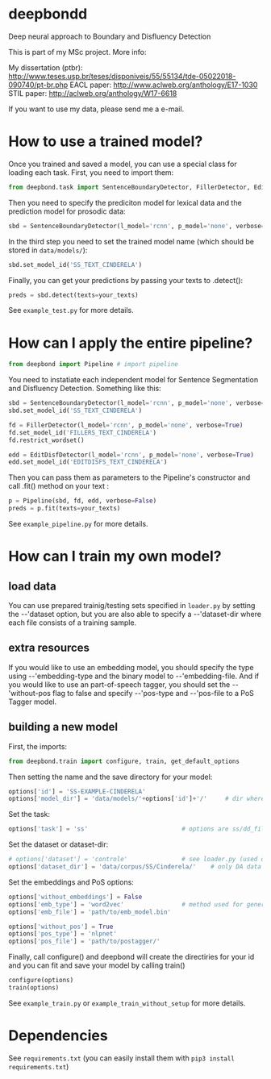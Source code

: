 # deepbondd
Deep neural approach to Boundary and Disfluency Detection

This is part of my MSc project. More info:

My dissertation (ptbr): http://www.teses.usp.br/teses/disponiveis/55/55134/tde-05022018-090740/pt-br.php
EACL paper: http://www.aclweb.org/anthology/E17-1030
STIL paper: http://aclweb.org/anthology/W17-6618

If you want to use my data, please send me a e-mail.



# How to use a trained model?

Once you trained and saved a model, you can use a special class for loading each task. First, you need to import them:

```python
from deepbond.task import SentenceBoundaryDetector, FillerDetector, EditDisfDetector
```

Then you need to specify the prediciton model for lexical data and the prediction model for prosodic data:

```python
sbd = SentenceBoundaryDetector(l_model='rcnn', p_model='none', verbose=True)
```

In the third step you need to set the trained model name (which should be stored in `data/models/`):
```python
sbd.set_model_id('SS_TEXT_CINDERELA')
```

Finally, you can get your predictions by passing your texts to .detect():
```python
preds = sbd.detect(texts=your_texts)
```

See `example_test.py` for more details.


# How can I apply the entire pipeline?

```python
from deepbond import Pipeline # import pipeline
```

You need to instatiate each independent model for Sentence Segmentation and Disfluency Detection. Something like this:
```python
sbd = SentenceBoundaryDetector(l_model='rcnn', p_model='none', verbose=True)
sbd.set_model_id('SS_TEXT_CINDERELA')

fd = FillerDetector(l_model='rcnn', p_model='none', verbose=True)
fd.set_model_id('FILLERS_TEXT_CINDERELA')
fd.restrict_wordset()

edd = EditDisfDetector(l_model='rcnn', p_model='none', verbose=True)
edd.set_model_id('EDITDISFS_TEXT_CINDERELA')
```

Then you can pass them as parameters to the Pipeline's constructor and call .fit() method on your text :
```python
p = Pipeline(sbd, fd, edd, verbose=False)
preds = p.fit(texts=your_texts)
```

See `example_pipeline.py` for more details. 



# How can I train my own model?

## load data

You can use prepared trainig/testing sets specified in `loader.py` by setting the --'dataset option, but you are also able to specify a --'dataset-dir where each file consists of a training sample.

## extra resources

If you would like to use an embedding model, you should specify the type using --'embedding-type and the binary model to --'embedding-file. And if you would like to use an part-of-speech tagger, you should set the --'without-pos flag to false and specify --'pos-type and --'pos-file to a PoS Tagger model.

## building a new model

First, the imports:
```python
from deepbond.train import configure, train, get_default_options
```

Then setting the name and the save directory for your model:
```python
options['id'] = 'SS-EXAMPLE-CINDERELA'
options['model_dir'] = 'data/models/'+options['id']+'/' 	# dir where the model will be saved (data/models/:id:/)
```

Set the task:
```python
options['task'] = 'ss' 							# options are ss/dd_fillers/dd_editdisfs
```

Set the dataset or dataset-dir:
```python
# options['dataset'] = 'controle' 				# see loader.py (used only for training and error analysis)
options['dataset_dir'] = 'data/corpus/SS/Cinderela/' 	# only DA data will be used
```

Set the embeddings and PoS options:
```python
options['without_embeddings'] = False
options['emb_type'] = 'word2vec'				# method used for generate embeddings: see features/embeddings
options['emb_file'] = 'path/to/emb_model.bin'

options['without_pos'] = True
options['pos_type'] = 'nlpnet'					
options['pos_file'] = 'path/to/postagger/'		
```

Finally, call configure() and deepbond will create the directiries for your id and you can fit and save your model by calling train()
```python
configure(options)
train(options)
```

See `example_train.py` or `example_train_without_setup` for more details.


# Dependencies

See `requirements.txt` (you can easily install them with `pip3 install requirements.txt`)
